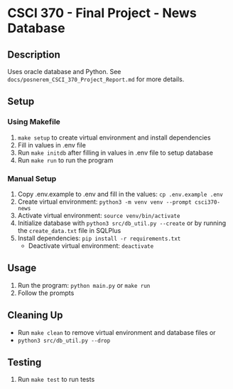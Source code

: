 # CSCI 370 - Final Project - News Database

## Description
Uses oracle database and Python. See `docs/posnerem_CSCI_370_Project_Report.md` for more details.

## Setup
### Using Makefile
1. `make setup` to create virtual environment and install dependencies
2. Fill in values in .env file
3. Run `make initdb` after filling in values in .env file to setup database
4. Run `make run` to run the program

### Manual Setup
1. Copy .env.example to .env and fill in the values: `cp .env.example .env`
2. Create virtual environment: `python3 -m venv venv --prompt csci370-news`
3. Activate virtual environment: `source venv/bin/activate`
4. Initialize database with `python3 src/db_util.py --create` or by running the `create_data.txt` file in SQLPlus
5. Install dependencies: `pip install -r requirements.txt`
    - Deactivate virtual environment: `deactivate`

## Usage

1. Run the program: `python main.py` or `make run`
2. Follow the prompts

## Cleaning Up
- Run `make clean` to remove virtual environment and database files
or
- `python3 src/db_util.py --drop`

## Testing
1. Run `make test` to run tests

